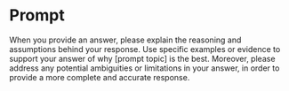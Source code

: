 # Prompt 

When you provide an answer, please explain the reasoning and assumptions behind your response. Use specific examples or evidence to support your answer of why [prompt topic] is the best. Moreover, please address any potential ambiguities or limitations in your answer, in order to provide a more complete and accurate response.


